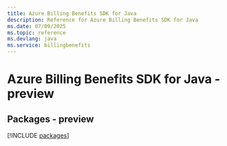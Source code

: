 ```yaml
---
title: Azure Billing Benefits SDK for Java
description: Reference for Azure Billing Benefits SDK for Java
ms.date: 07/09/2025
ms.topic: reference
ms.devlang: java
ms.service: billingbenefits
---
```

# Azure Billing Benefits SDK for Java - preview
## Packages - preview
[!INCLUDE [packages](billing-benefits-index.md)]